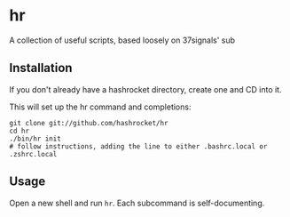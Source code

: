 # hr

A collection of useful scripts, based loosely on 37signals' sub

## Installation

If you don't already have a hashrocket directory, create one and CD into it.

This will set up the hr command and completions:

    git clone git://github.com/hashrocket/hr
    cd hr
    ./bin/hr init
    # follow instructions, adding the line to either .bashrc.local or .zshrc.local

## Usage

Open a new shell and run `hr`. Each subcommand is self-documenting.
